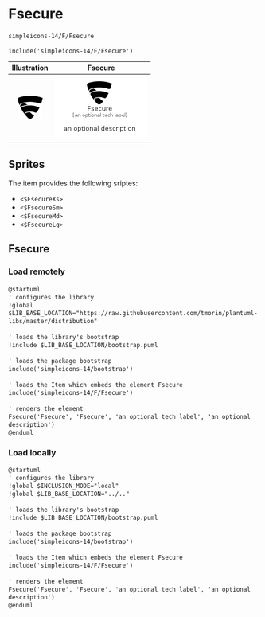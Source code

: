 # Fsecure


```text
simpleicons-14/F/Fsecure
```

```text
include('simpleicons-14/F/Fsecure')
```



| Illustration | Fsecure |
| :---: | :---: |
| ![illustration for Illustration](../../simpleicons-14/F/Fsecure.png) | ![illustration for Fsecure](../../simpleicons-14/F/Fsecure.Local.png) |



## Sprites
The item provides the following sriptes:

- `<$FsecureXs>`
- `<$FsecureSm>`
- `<$FsecureMd>`
- `<$FsecureLg>`





## Fsecure

### Load remotely
```plantuml
@startuml
' configures the library
!global $LIB_BASE_LOCATION="https://raw.githubusercontent.com/tmorin/plantuml-libs/master/distribution"

' loads the library's bootstrap
!include $LIB_BASE_LOCATION/bootstrap.puml

' loads the package bootstrap
include('simpleicons-14/bootstrap')

' loads the Item which embeds the element Fsecure
include('simpleicons-14/F/Fsecure')

' renders the element
Fsecure('Fsecure', 'Fsecure', 'an optional tech label', 'an optional description')
@enduml
```

### Load locally
```plantuml
@startuml
' configures the library
!global $INCLUSION_MODE="local"
!global $LIB_BASE_LOCATION="../.."

' loads the library's bootstrap
!include $LIB_BASE_LOCATION/bootstrap.puml

' loads the package bootstrap
include('simpleicons-14/bootstrap')

' loads the Item which embeds the element Fsecure
include('simpleicons-14/F/Fsecure')

' renders the element
Fsecure('Fsecure', 'Fsecure', 'an optional tech label', 'an optional description')
@enduml
```

